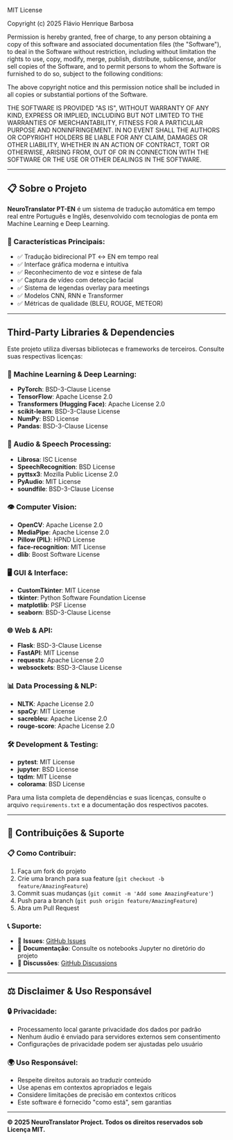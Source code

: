 MIT License

Copyright (c) 2025 Flávio Henrique Barbosa

Permission is hereby granted, free of charge, to any person obtaining a copy
of this software and associated documentation files (the "Software"), to deal
in the Software without restriction, including without limitation the rights
to use, copy, modify, merge, publish, distribute, sublicense, and/or sell
copies of the Software, and to permit persons to whom the Software is
furnished to do so, subject to the following conditions:

The above copyright notice and this permission notice shall be included in all
copies or substantial portions of the Software.

THE SOFTWARE IS PROVIDED "AS IS", WITHOUT WARRANTY OF ANY KIND, EXPRESS OR
IMPLIED, INCLUDING BUT NOT LIMITED TO THE WARRANTIES OF MERCHANTABILITY,
FITNESS FOR A PARTICULAR PURPOSE AND NONINFRINGEMENT. IN NO EVENT SHALL THE
AUTHORS OR COPYRIGHT HOLDERS BE LIABLE FOR ANY CLAIM, DAMAGES OR OTHER
LIABILITY, WHETHER IN AN ACTION OF CONTRACT, TORT OR OTHERWISE, ARISING FROM,
OUT OF OR IN CONNECTION WITH THE SOFTWARE OR THE USE OR OTHER DEALINGS IN THE
SOFTWARE.

---

## 📋 Sobre o Projeto

**NeuroTranslator PT-EN** é um sistema de tradução automática em tempo real entre Português e Inglês, desenvolvido com tecnologias de ponta em Machine Learning e Deep Learning.

### 🎯 Características Principais:
- ✅ Tradução bidirecional PT ↔ EN em tempo real
- ✅ Interface gráfica moderna e intuitiva  
- ✅ Reconhecimento de voz e síntese de fala
- ✅ Captura de vídeo com detecção facial
- ✅ Sistema de legendas overlay para meetings
- ✅ Modelos CNN, RNN e Transformer
- ✅ Métricas de qualidade (BLEU, ROUGE, METEOR)

---

## Third-Party Libraries & Dependencies

Este projeto utiliza diversas bibliotecas e frameworks de terceiros. Consulte suas respectivas licenças:

### 🧠 Machine Learning & Deep Learning:
- **PyTorch**: BSD-3-Clause License
- **TensorFlow**: Apache License 2.0  
- **Transformers (Hugging Face)**: Apache License 2.0
- **scikit-learn**: BSD-3-Clause License
- **NumPy**: BSD License
- **Pandas**: BSD-3-Clause License

### 🎤 Audio & Speech Processing:
- **Librosa**: ISC License
- **SpeechRecognition**: BSD License
- **pyttsx3**: Mozilla Public License 2.0
- **PyAudio**: MIT License
- **soundfile**: BSD-3-Clause License

### 👁️ Computer Vision:
- **OpenCV**: Apache License 2.0
- **MediaPipe**: Apache License 2.0
- **Pillow (PIL)**: HPND License
- **face-recognition**: MIT License
- **dlib**: Boost Software License

### 🖥️ GUI & Interface:
- **CustomTkinter**: MIT License
- **tkinter**: Python Software Foundation License
- **matplotlib**: PSF License
- **seaborn**: BSD-3-Clause License

### 🌐 Web & API:
- **Flask**: BSD-3-Clause License
- **FastAPI**: MIT License
- **requests**: Apache License 2.0
- **websockets**: BSD-3-Clause License

### 📊 Data Processing & NLP:
- **NLTK**: Apache License 2.0
- **spaCy**: MIT License
- **sacrebleu**: Apache License 2.0
- **rouge-score**: Apache License 2.0

### 🛠️ Development & Testing:
- **pytest**: MIT License
- **jupyter**: BSD License
- **tqdm**: MIT License
- **colorama**: BSD License

Para uma lista completa de dependências e suas licenças, consulte o arquivo `requirements.txt` e a documentação dos respectivos pacotes.

---

## 🤝 Contribuições & Suporte

### 📋 Como Contribuir:
1. Faça um fork do projeto
2. Crie uma branch para sua feature (`git checkout -b feature/AmazingFeature`)
3. Commit suas mudanças (`git commit -m 'Add some AmazingFeature'`)
4. Push para a branch (`git push origin feature/AmazingFeature`)
5. Abra um Pull Request

### 📞 Suporte:
- 🐛 **Issues**: [GitHub Issues](https://github.com/username/NeuroTranslator_PT_EN/issues)
- 📖 **Documentação**: Consulte os notebooks Jupyter no diretório do projeto
- 💬 **Discussões**: [GitHub Discussions](https://github.com/username/NeuroTranslator_PT_EN/discussions)

---

## ⚖️ Disclaimer & Uso Responsável

### 🔒 Privacidade:
- Processamento local garante privacidade dos dados por padrão
- Nenhum áudio é enviado para servidores externos sem consentimento
- Configurações de privacidade podem ser ajustadas pelo usuário

### 🌍 Uso Responsável:
- Respeite direitos autorais ao traduzir conteúdo
- Use apenas em contextos apropriados e legais  
- Considere limitações de precisão em contextos críticos
- Este software é fornecido "como está", sem garantias

---

**© 2025 NeuroTranslator Project. Todos os direitos reservados sob Licença MIT.**